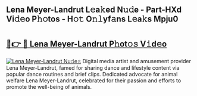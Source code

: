 ## Lena Meyer-Landrut L𝚎a𝚔ed N𝚞𝚍e - Part-HXd Vi𝚍𝚎o P𝚑𝚘tos - H𝚘𝚝 O𝚗𝚕yf𝚊ns L𝚎a𝚔s Mpju0

# <h2><a href="http://kf6v8ii.oniu.top/?m=Lena+Meyer-Landrut">🔗👉 🔴 Lena Meyer-Landrut P𝚑ot𝚘𝚜 V𝚒d𝚎o</a></h2>

[![Lena Meyer-Landrut Nu𝚍e𝚜](https://i.imgur.com/0qMVB7G.gif)](http://kf6v8ii.oniu.top/?m=Lena+Meyer-Landrut)
Digital media artist and amusement provider Lena Meyer-Landrut, famed for sharing dance and lifestyle content via popular dance routines and brief clips. Dedicated advocate for animal welfare Lena Meyer-Landrut, celebrated for their passion and efforts to promote the well-being of animals.  
